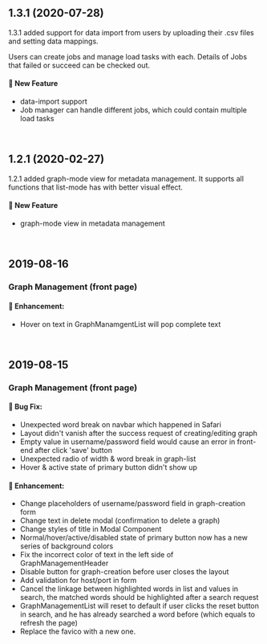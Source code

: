 ## 1.3.1 (2020-07-28)

1.3.1 added support for data import from users by uploading their .csv files and setting data mappings.

Users can create jobs and manage load tasks with each. Details of Jobs that failed or succeed can be checked out.

#### :rocket: New Feature

- data-import support
- Job manager can handle different jobs, which could contain multiple load tasks

<br />

## 1.2.1 (2020-02-27)

1.2.1 added graph-mode view for metadata management. It supports all functions that list-mode has with better visual effect.

#### :rocket: New Feature

- graph-mode view in metadata management

<br />

## 2019-08-16

### Graph Management (front page)

#### :nail_care: Enhancement:

- Hover on text in GraphManamgentList will pop complete text

<br />

## 2019-08-15

### Graph Management (front page)

#### :bug: Bug Fix:

- Unexpected word break on navbar which happened in Safari
- Layout didn't vanish after the success request of creating/editing graph
- Empty value in username/password field would cause an error in front-end after click 'save' button
- Unexpected radio of width & word break in graph-list
- Hover & active state of primary button didn't show up

#### :nail_care: Enhancement:

- Change placeholders of username/password field in graph-creation form
- Change text in delete modal (confirmation to delete a graph)
- Change styles of title in Modal Component
- Normal/hover/active/disabled state of primary button now has a new series of background colors
- Fix the incorrect color of text in the left side of GraphManagementHeader
- Disable button for graph-creation before user closes the layout
- Add validation for host/port in form
- Cancel the linkage between highlighted words in list and values in search, the matched words should be highlighted after a search request
- GraphManagementList will reset to default if user clicks the reset button in search, and he has already searched a word before (which equals to refresh the page)
- Replace the favico with a new one.

